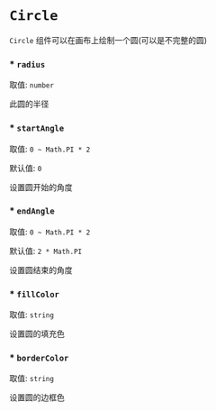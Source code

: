 # `Circle`

`Circle` 组件可以在画布上绘制一个圆(可以是不完整的圆)

### * `radius`
取值: `number`

此圆的半径

### * `startAngle`
取值: `0 ~ Math.PI * 2`

默认值: `0`

设置圆开始的角度

### * `endAngle`
取值: `0 ~ Math.PI * 2`

默认值: `2 * Math.PI`

设置圆结束的角度

### * `fillColor`
取值: `string`

设置圆的填充色

### * `borderColor`
取值: `string`

设置圆的边框色
